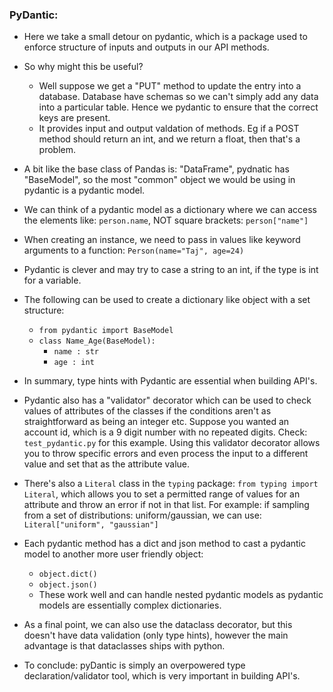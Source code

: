 ### PyDantic:

- Here we take a small detour on pydantic, which is a package used to enforce structure of inputs and outputs in our API methods. 
- So why might this be useful? 
  - Well suppose we get a "PUT" method to update the entry into a database. Database have schemas so we can't simply add any data into a particular table. Hence we pydantic to ensure that the correct keys are present. 
  - It provides input and output valdation of methods. Eg if a POST method should return an int, and we return a float, then that's a problem. 
- A bit like the base class of Pandas is: "DataFrame", pydnatic has "BaseModel", so the most "common" object we would be using in pydantic is a pydantic model.
- We can think of a pydantic model as a dictionary where we can access the elements like: `person.name`, NOT square brackets: `person["name"]` 
- When creating an instance, we need to pass in values like keyword arguments to a function: `Person(name="Taj", age=24)`
- Pydantic is clever and may try to case a string to an int, if the type is int for a variable. 

- The following can be used to create a dictionary like object with a set structure:
  - `from pydantic import BaseModel`
  - `class Name_Age(BaseModel):`
    -   `name : str`
    -   `age : int`

- In summary, type hints with Pydantic are essential when building API's.
- Pydantic also has a "validator" decorator which can be used to check values of attributes of the classes if the conditions aren't as straightforward as being an integer etc. Suppose you wanted an account id, which is a 9 digit number with no repeated digits. Check: `test_pydantic.py` for this example. Using this validator decorator allows you to throw specific errors and even process the input to a different value and set that as the attribute value.
- There's also a `Literal` class in the `typing` package: `from typing import Literal`, which allows you to set a permitted range of values for an attribute and throw an error if not in that list. For example: if sampling from a set of distributions: uniform/gaussian, we can use: `Literal["uniform", "gaussian"]`
- Each pydantic method has a dict and json method to cast a pydantic model to another more user friendly object:
  - `object.dict()`
  - `object.json()`
  - These work well and can handle nested pydantic models as pydantic models are essentially complex dictionaries.
- As a final point, we can also use the dataclass decorator, but this doesn't have data validation (only type hints), however the main advantage is that dataclasses ships with python. 
- To conclude: pyDantic is simply an overpowered type declaration/validator tool, which is very important in building API's. 